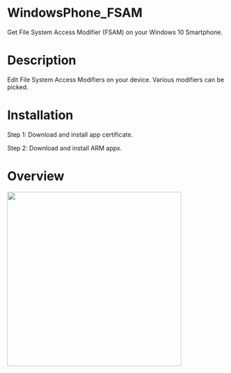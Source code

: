 # WindowsPhone_FSAM
Get File System Access Modifier (FSAM) on your Windows 10 Smartphone.

# Description
Edit File System Access Modifiers on your device. Various modifiers can be picked.

# Installation
Step 1: Download and install app certificate.

Step 2: Download and install ARM appx.

# Overview
<img src="" width="400">

